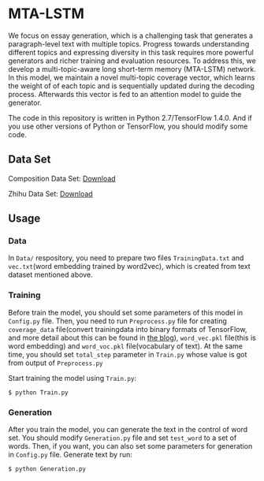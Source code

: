 # MTA-LSTM
We focus on essay generation, which is a challenging task that generates a paragraph-level text with multiple topics. Progress towards understanding different topics and expressing diversity in this task requires more powerful generators and richer training and evaluation resources. To address this, we develop a multi-topic-aware long short-term memory (MTA-LSTM) network. In this model, we maintain a novel multi-topic coverage vector, which learns the weight of of each topic and is sequentially updated during the decoding process. Afterwards this vector is fed to an attention model to guide the generator.

The code in this repository is written in Python 2.7/TensorFlow 1.4.0. And if you use other versions of Python or TensorFlow, you should modify some code. 

## Data Set

Composition Data Set: [Download](https://pan.baidu.com/s/1_JPh5-g2rry2QmbjQ3pZ6w)

Zhihu Data Set: [Download](https://pan.baidu.com/s/1eC4gb_We33kr-ZbHn3KdIA)

## Usage

### Data

In `Data/` respository, you need to prepare two files `TrainingData.txt` and `vec.txt`(word embedding trained by word2vec), which is created from text dataset mentioned above.

### Training

Before train the model, you should set some parameters of this model in `Config.py` file. Then, you need to run `Preprocess.py` file for creating `coverage_data` file(convert trainingdata into binary formats of TensorFlow, and more detail about this can be found in [the blog](https://indico.io/blog/tensorflow-data-inputs-part1-placeholders-protobufs-queues/)), `word_vec.pkl` file(this is word embedding) and `word_voc.pkl` file(vocabulary of text). At the same time, you should set `total_step` parameter in `Train.py` whose value is got from output of `Preprocess.py`

Start training the model using `Train.py`:

```
$ python Train.py
```

### Generation

After you train the model, you can generate the text in the control of word set. You should modify `Generation.py` file and set `test_word` to a set of words. Then, if you want, you can also set some parameters for generation in `Config.py` file. Generate text by run:

```
$ python Generation.py
```

